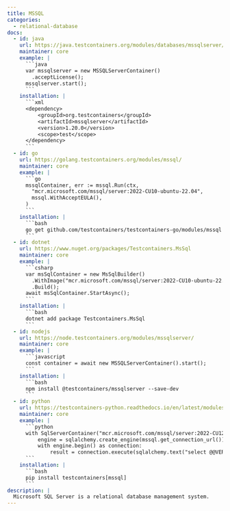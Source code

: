```yaml
---
title: MSSQL
categories:
  - relational-database
docs:
  - id: java
    url: https://java.testcontainers.org/modules/databases/mssqlserver/
    maintainer: core
    example: |
      ```java
      var mssqlserver = new MSSQLServerContainer()
        .acceptLicense();
      mssqlserver.start();
      ```
    installation: |
      ```xml
      <dependency>
          <groupId>org.testcontainers</groupId>
          <artifactId>mssqlserver</artifactId>
          <version>1.20.0</version>
          <scope>test</scope>
      </dependency>
      ```
  - id: go
    url: https://golang.testcontainers.org/modules/mssql/
    maintainer: core
    example: |
      ```go
      mssqlContainer, err := mssql.Run(ctx,
        "mcr.microsoft.com/mssql/server:2022-CU10-ubuntu-22.04",
        mssql.WithAcceptEULA(),
      )
      ```
    installation: |
      ```bash
      go get github.com/testcontainers/testcontainers-go/modules/mssql
      ```
  - id: dotnet
    url: https://www.nuget.org/packages/Testcontainers.MsSql
    maintainer: core
    example: |
      ```csharp
      var msSqlContainer = new MsSqlBuilder()
        .WithImage("mcr.microsoft.com/mssql/server:2022-CU10-ubuntu-22.04")
        .Build();
      await msSqlContainer.StartAsync();
      ```
    installation: |
      ```bash
      dotnet add package Testcontainers.MsSql
      ```
  - id: nodejs
    url: https://node.testcontainers.org/modules/mssqlserver/
    maintainer: core
    example: |
      ```javascript
      const container = await new MSSQLServerContainer().start();
      ```
    installation: |
      ```bash
      npm install @testcontainers/mssqlserver --save-dev
      ```
  - id: python
    url: https://testcontainers-python.readthedocs.io/en/latest/modules/mssql/README.html
    maintainer: core
    example: |
      ```python
      with SqlServerContainer("mcr.microsoft.com/mssql/server:2022-CU12-ubuntu-22.04") as mssql:
          engine = sqlalchemy.create_engine(mssql.get_connection_url())
          with engine.begin() as connection:
              result = connection.execute(sqlalchemy.text("select @@VERSION"))
      ```
    installation: |
      ```bash
      pip install testcontainers[mssql]
      ```
description: |
  Microsoft SQL Server is a relational database management system.
---
```

